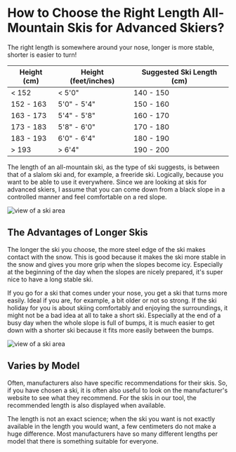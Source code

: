 # How to Choose the Right Length All-Mountain Skis for Advanced Skiers?

The right length is somewhere around your nose, longer is more stable, shorter is easier to turn!

| Height (cm) | Height (feet/inches) | Suggested Ski Length (cm) |
|-------------|----------------------|---------------------------|
| < 152       | < 5'0"               | 140 - 150                 |
| 152 - 163   | 5'0" - 5'4"          | 150 - 160                 |
| 163 - 173   | 5'4" - 5'8"          | 160 - 170                 |
| 173 - 183   | 5'8" - 6'0"          | 170 - 180                 |
| 183 - 193   | 6'0" - 6'4"          | 180 - 190                 |
| > 193       | > 6'4"               | 190 - 200                 |

The length of an all-mountain ski, as the type of ski suggests, is between that of a slalom ski and, for example, a freeride ski. Logically, because you want to be able to use it everywhere. Since we are looking at skis for advanced skiers, I assume that you can come down from a black slope in a controlled manner and feel comfortable on a red slope.

![view of a ski area](/images/banner-2.jpeg)

## The Advantages of Longer Skis

The longer the ski you choose, the more steel edge of the ski makes contact with the snow. This is good because it makes the ski more stable in the snow and gives you more grip when the slopes become icy. Especially at the beginning of the day when the slopes are nicely prepared, it's super nice to have a long stable ski.

If you go for a ski that comes under your nose, you get a ski that turns more easily. Ideal if you are, for example, a bit older or not so strong. If the ski holiday for you is about skiing comfortably and enjoying the surroundings, it might not be a bad idea at all to take a short ski. Especially at the end of a busy day when the whole slope is full of bumps, it is much easier to get down with a shorter ski because it fits more easily between the bumps.

![view of a ski area](/images/banner-1.jpeg)

## Varies by Model

Often, manufacturers also have specific recommendations for their skis. So, if you have chosen a ski, it is often also useful to look on the manufacturer's website to see what they recommend. For the skis in our tool, the recommended length is also displayed when available.

The length is not an exact science; when the ski you want is not exactly available in the length you would want, a few centimeters do not make a huge difference. Most manufacturers have so many different lengths per model that there is something suitable for everyone.
